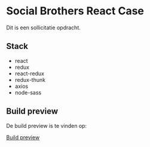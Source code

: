 # Social Brothers React Case

Dit is een sollicitatie opdracht.

## Stack

-  react
-  redux
-  react-redux
-  redux-thunk
-  axios
-  node-sass

## Build preview

De build preview is te vinden op:

[Build preview](https://mhogeveen.github.io/sb_react)
